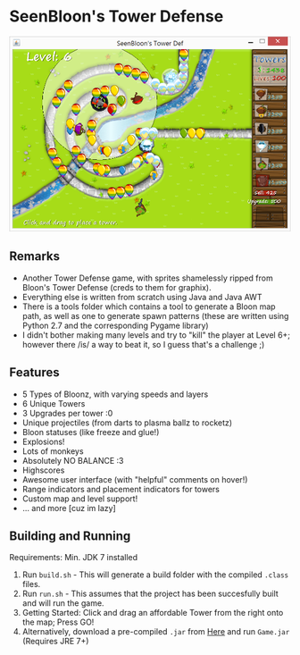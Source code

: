 # SeenBloon's Tower Defense
![](/ScreenShots/screenshot1.png?raw=true "Yes, balancing wasn't exactly on my list :P")
## Remarks
- Another Tower Defense game, with sprites shamelessly ripped from Bloon's Tower Defense (creds to them for graphix).
- Everything else is written from scratch using Java and Java AWT
- There is a tools folder which contains a tool to generate a Bloon map path, as well as one to generate spawn patterns (these are written using Python 2.7 and the corresponding Pygame library)
- I didn't bother making many levels and try to "kill" the player at Level 6+; however there /is/ a way to beat it, so I guess that's a challenge ;)

## Features
- 5 Types of Bloonz, with varying speeds and layers
- 6 Unique Towers
- 3 Upgrades per tower :0
- Unique projectiles (from darts to plasma ballz to rocketz)
- Bloon statuses (like freeze and glue!)
- Explosions!
- Lots of monkeys
- Absolutely NO BALANCE :3
- Highscores
- Awesome user interface (with "helpful" comments on hover!)
- Range indicators and placement indicators for towers
- Custom map and level support!
- ... and more [cuz im lazy]

## Building and Running
Requirements: Min. JDK 7 installed
1) Run `build.sh` - This will generate a build folder with the compiled `.class` files.
2) Run `run.sh` - This assumes that the project has been succesfully built and will run the game.
3) Getting Started: Click and drag an affordable Tower from the right onto the map; Press GO!
4) Alternatively, download a pre-compiled `.jar` from [Here](http://www.mediafire.com/file/8uwz6fb3e9d8k85/SeenBloons_Tower_Defense.rar) and run `Game.jar` (Requires JRE 7+)
